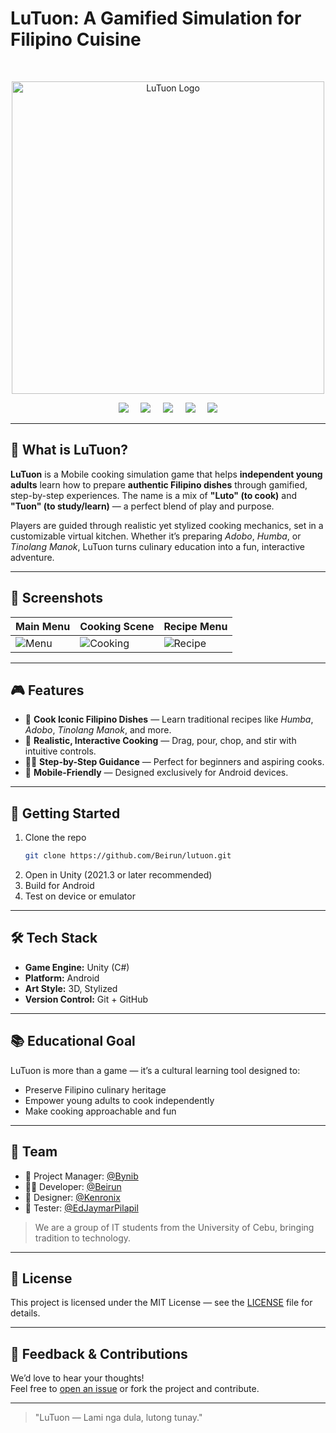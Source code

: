 # LuTuon: A Gamified Simulation for Filipino Cuisine
<br>
<p align="center">
  <img src="https://imgur.com/SWnJgun.png" alt="LuTuon Logo" width="500"/>
</p>

<div align="center">
   <img src="https://img.shields.io/badge/Engine-Unity-000?logo=unity&logoColor=white" />
   &nbsp; &nbsp;
   <img src="https://img.shields.io/badge/Platform-Android-green" />
   &nbsp; &nbsp;
   <img src="https://img.shields.io/badge/License-MIT-blue.svg" />
   &nbsp; &nbsp;
   <img src="https://img.shields.io/badge/Status-In_Development-orange" />
   &nbsp; &nbsp;
   <img src="https://img.shields.io/badge/Contributors-4-blueviolet" />
</div>

---

## 🥘 What is LuTuon?

**LuTuon** is a Mobile cooking simulation game that helps **independent young adults** learn how to prepare **authentic Filipino dishes** through gamified, step-by-step experiences. The name is a mix of **"Luto" (to cook)** and **"Tuon" (to study/learn)** — a perfect blend of play and purpose.

Players are guided through realistic yet stylized cooking mechanics, set in a customizable virtual kitchen. Whether it’s preparing *Adobo*, *Humba*, or *Tinolang Manok*, LuTuon turns culinary education into a fun, interactive adventure.

---

## 📸 Screenshots


| Main Menu | Cooking Scene | Recipe Menu |
|----------|---------------|---------------|
| ![Menu](https://imgur.com/Cv5zEMY.png) | ![Cooking](https://imgur.com/6JZUD6q.png) | ![Recipe](https://imgur.com/CRL8a0e.png) |

---

## 🎮 Features

- 🍲 **Cook Iconic Filipino Dishes** — Learn traditional recipes like *Humba*, *Adobo*, *Tinolang Manok*, and more.
- 🧂 **Realistic, Interactive Cooking** — Drag, pour, chop, and stir with intuitive controls.
- 🧑‍🍳 **Step-by-Step Guidance** — Perfect for beginners and aspiring cooks.
- 📱 **Mobile-Friendly** — Designed exclusively for Android devices.

---

## 🚀 Getting Started

1. Clone the repo  
   ```bash
   git clone https://github.com/Beirun/lutuon.git
   ```
2. Open in Unity (2021.3 or later recommended)
3. Build for Android
4. Test on device or emulator

---

## 🛠️ Tech Stack

- **Game Engine:** Unity (C#)
- **Platform:** Android
- **Art Style:** 3D, Stylized
- **Version Control:** Git + GitHub

---

## 📚 Educational Goal

LuTuon is more than a game — it’s a cultural learning tool designed to:
- Preserve Filipino culinary heritage
- Empower young adults to cook independently
- Make cooking approachable and fun

---

## 👥 Team

- 🧠 Project Manager: [@Bynib](https://github.com/Bynib)
- 👨‍💻 Developer: [@Beirun](https://github.com/Beirun)
- 🎨 Designer: [@Kenronix](https://github.com/Kenronix)
- 📱 Tester: [@EdJaymarPilapil](https://github.com/EdJaymarPilapil)

> We are a group of IT students from the University of Cebu, bringing tradition to technology.

---

## 📄 License

This project is licensed under the MIT License — see the [LICENSE](LICENSE) file for details.

---

## 💬 Feedback & Contributions

We’d love to hear your thoughts!  
Feel free to [open an issue](https://github.com/Beirun/lutuon/issues) or fork the project and contribute.

---

> "LuTuon — Lami nga dula, lutong tunay."
